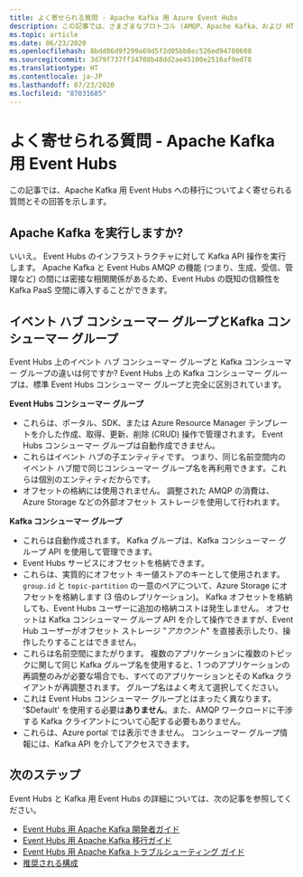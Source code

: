 ```yaml
---
title: よく寄せられる質問 - Apache Kafka 用 Azure Event Hubs
description: この記事では、さまざまなプロトコル (AMQP、Apache Kafka、および HTTPS) を使用するコンシューマーとプロデューサーが、Azure Event Hubs の使用時にイベントを交換する方法を示しています。
ms.topic: article
ms.date: 06/23/2020
ms.openlocfilehash: 8bdd86d9f299a69d5f2d05bb8ec526ed94780608
ms.sourcegitcommit: 3d79f737ff34708b48dd2ae45100e2516af9ed78
ms.translationtype: HT
ms.contentlocale: ja-JP
ms.lasthandoff: 07/23/2020
ms.locfileid: "87031685"
---
```

# <a name="frequently-asked-questions---event-hubs-for-apache-kafka"></a>よく寄せられる質問 - Apache Kafka 用 Event Hubs 
この記事では、Apache Kafka 用 Event Hubs への移行についてよく寄せられる質問とその回答を示します。

## <a name="do-you-run-apache-kafka"></a>Apache Kafka を実行しますか?

いいえ。  Event Hubs のインフラストラクチャに対して Kafka API 操作を実行します。  Apache Kafka と Event Hubs AMQP の機能 (つまり、生成、受信、管理など) の間には密接な相関関係があるため、Event Hubs の既知の信頼性を Kafka PaaS 空間に導入することができます。

## <a name="event-hubs-consumer-group-vs-kafka-consumer-group"></a>イベント ハブ コンシューマー グループとKafka コンシューマー グループ
Event Hubs 上のイベント ハブ コンシューマー グループと Kafka コンシューマー グループの違いは何ですか? Event Hubs 上の Kafka コンシューマー グループは、標準 Event Hubs コンシューマー グループと完全に区別されています。

**Event Hubs コンシューマー グループ**

- これらは、ポータル、SDK、または Azure Resource Manager テンプレートを介した作成、取得、更新、削除 (CRUD) 操作で管理されます。 Event Hubs コンシューマー グループは自動作成できません。
- これらはイベント ハブの子エンティティです。 つまり、同じ名前空間内のイベント ハブ間で同じコンシューマー グループ名を再利用できます。これらは個別のエンティティだからです。
- オフセットの格納には使用されません。 調整された AMQP の消費は、Azure Storage などの外部オフセット ストレージを使用して行われます。

**Kafka コンシューマー グループ**

- これらは自動作成されます。  Kafka グループは、Kafka コンシューマー グループ API を使用して管理できます。
- Event Hubs サービスにオフセットを格納できます。
- これらは、実質的にオフセット キー値ストアのキーとして使用されます。 `group.id` と `topic-partition` の一意のペアについて、Azure Storage にオフセットを格納します (3 倍のレプリケーション)。 Kafka オフセットを格納しても、Event Hubs ユーザーに追加の格納コストは発生しません。 オフセットは Kafka コンシューマー グループ API を介して操作できますが、Event Hub ユーザーがオフセット ストレージ "*アカウント*" を直接表示したり、操作したりすることはできません。  
- これらは名前空間にまたがります。 複数のアプリケーションに複数のトピックに関して同じ Kafka グループ名を使用すると、1 つのアプリケーションの再調整のみが必要な場合でも、すべてのアプリケーションとその Kafka クライアントが再調整されます。  グループ名はよく考えて選択してください。
- これは Event Hubs コンシューマー グループとはまったく異なります。 '$Default' を使用する必要は**ありません**。また、AMQP ワークロードに干渉する Kafka クライアントについて心配する必要もありません。
- これらは、Azure portal では表示できません。 コンシューマー グループ情報には、Kafka API を介してアクセスできます。

## <a name="next-steps"></a>次のステップ
Event Hubs と Kafka 用 Event Hubs の詳細については、次の記事を参照してください。  

- [Event Hubs 用 Apache Kafka 開発者ガイド](apache-kafka-developer-guide.md)
- [Event Hubs 用 Apache Kafka 移行ガイド](apache-kafka-migration-guide.md)
- [Event Hubs 用 Apache Kafka トラブルシューティング ガイド](apache-kafka-troubleshooting-guide.md)
- [推奨される構成](apache-kafka-configurations.md)

